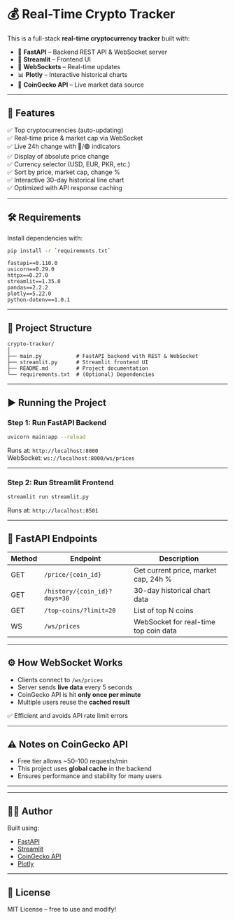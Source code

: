 # 💰 Real-Time Crypto Tracker

This is a full-stack **real-time cryptocurrency tracker** built with:

- 🧠 **FastAPI** – Backend REST API & WebSocket server  
- 🎨 **Streamlit** – Frontend UI  
- 📡 **WebSockets** – Real-time updates  
- 📊 **Plotly** – Interactive historical charts  
- 🔗 **CoinGecko API** – Live market data source  

---

## 🚀 Features

✅ Top cryptocurrencies (auto-updating)  
✅ Real-time price & market cap via WebSocket  
✅ Live 24h change with 🔴/🟢 indicators  
✅ Display of absolute price change  
✅ Currency selector (USD, EUR, PKR, etc.)  
✅ Sort by price, market cap, change %  
✅ Interactive 30-day historical line chart  
✅ Optimized with API response caching  

---

## 🛠 Requirements

Install dependencies with:

```bash
pip install -r `requirements.txt`
```

```
fastapi==0.110.0
uvicorn==0.29.0
httpx==0.27.0
streamlit==1.35.0
pandas==2.2.2
plotly==5.22.0
python-dotenv==1.0.1
```

---

## 📁 Project Structure

```
crypto-tracker/
│
├── main.py           # FastAPI backend with REST & WebSocket
├── streamlit.py      # Streamlit frontend UI
├── README.md         # Project documentation
└── requirements.txt  # (Optional) Dependencies
```

---

## ▶️ Running the Project

### Step 1: Run FastAPI Backend

```bash
uvicorn main:app --reload
```

Runs at: `http://localhost:8000`  
WebSocket: `ws://localhost:8000/ws/prices`

---

### Step 2: Run Streamlit Frontend

```bash
streamlit run streamlit.py
```

Runs at: `http://localhost:8501`

---

## 📡 FastAPI Endpoints

| Method | Endpoint                                | Description                            |
|--------|-----------------------------------------|----------------------------------------|
| GET    | `/price/{coin_id}`                      | Get current price, market cap, 24h %   |
| GET    | `/history/{coin_id}?days=30`            | 30-day historical chart data           |
| GET    | `/top-coins/?limit=20`                  | List of top N coins                    |
| WS     | `/ws/prices`                            | WebSocket for real-time top coin data  |

---

## ⚙️ How WebSocket Works

- Clients connect to `/ws/prices`  
- Server sends **live data** every 5 seconds  
- CoinGecko API is hit **only once per minute**  
- Multiple users reuse the **cached result**

✅ Efficient and avoids API rate limit errors

---

## ⚠️ Notes on CoinGecko API

- Free tier allows ~50–100 requests/min  
- This project uses **global cache** in the backend  
- Ensures performance and stability for many users  

---

---

## 👨‍💻 Author

Built using:

- [FastAPI](https://fastapi.tiangolo.com/)  
- [Streamlit](https://streamlit.io/)  
- [CoinGecko API](https://www.coingecko.com/en/api)  
- [Plotly](https://plotly.com/)  

---

## 📜 License

MIT License – free to use and modify!
